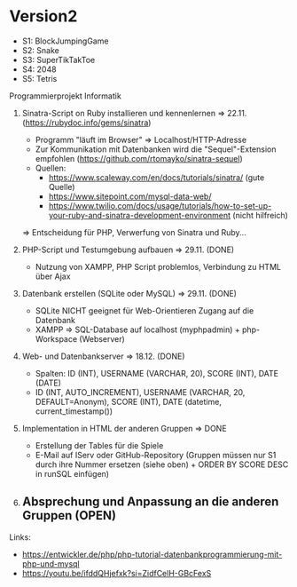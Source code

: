 # Version2

- S1: BlockJumpingGame
- S2: Snake
- S3: SuperTikTakToe
- S4: 2048 
- S5: Tetris



Programmierprojekt Informatik

1) Sinatra-Script on Ruby installieren und kennenlernen => 22.11. (https://rubydoc.info/gems/sinatra)
	- Programm "läuft im Browser" => Localhost/HTTP-Adresse
	- Zur Kommunikation mit Datenbanken wird die "Sequel"-Extension empfohlen (https://github.com/rtomayko/sinatra-sequel)
	- Quellen:
		- https://www.scaleway.com/en/docs/tutorials/sinatra/ (gute Quelle)
		- https://www.sitepoint.com/mysql-data-web/
		- https://www.twilio.com/docs/usage/tutorials/how-to-set-up-your-ruby-and-sinatra-development-environment (nicht hilfreich)

	=> Entscheidung für PHP, Verwerfung von Sinatra und Ruby...


2) PHP-Script und Testumgebung aufbauen		    => 29.11. (DONE)

   - Nutzung von XAMPP, PHP Script problemlos, Verbindung zu HTML über Ajax
2) Datenbank erstellen (SQLite oder MySQL) 		    => 29.11. (DONE)
   - SQLite NICHT geeignet für Web-Orientieren Zugang auf die Datenbank
   - XAMPP => SQL-Database auf localhost (myphpadmin) + php-Workspace (Webserver)
 
3) Web- und Datenbankserver				 	    => 18.12. (DONE)
   - Spalten: ID (INT), USERNAME (VARCHAR, 20), SCORE (INT), DATE (DATE)
   - ID (INT, AUTO_INCREMENT), USERNAME (VARCHAR, 20, DEFAULT=Anonym), SCORE (INT), DATE (datetime, current_timestamp())

4) Implementation in HTML der anderen Gruppen 			=> DONE
   - Erstellung der Tables für die Spiele
   - E-Mail auf IServ oder GitHub-Repository (Gruppen müssen nur S1 durch ihre Nummer ersetzen (siehe oben) + ORDER BY SCORE DESC in runSQL einfügen)

5) Absprechung und Anpassung an die anderen Gruppen (OPEN)
   - 

Links:
- https://entwickler.de/php/php-tutorial-datenbankprogrammierung-mit-php-und-mysql
- https://youtu.be/ifddQHjefxk?si=ZidfCelH-GBcFexS
